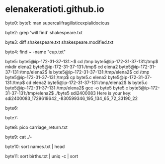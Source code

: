 # elenakeratioti.github.io
byte0: 
byte1: man supercalifragilisticexpialidocious 

byte2: grep 'will find' shakespeare.txt

byte3: diff shakespeare.txt shakespeare.modified.txt

byte4: find ~ -name "cup.txt"

byte5:  byte5@ip-172-31-37-131:~$ cd /tmp
byte5@ip-172-31-37-131:/tmp$ mkdir elena2
byte5@ip-172-31-37-131:/tmp$ cd elena2
byte5@ip-172-31-37-131:/tmp/elena2$ ls
byte5@ip-172-31-37-131:/tmp/elena2$ cd /tmp
byte5@ip-172-31-37-131:/tmp$ cp byte5.c elena2
byte5@ip-172-31-37-131:/tmp$ cd elena2
byte5@ip-172-31-37-131:/tmp/elena2$ ls
byte5.c
byte5@ip-172-31-37-131:/tmp/elena2$ gcc -o byte5 byte5.c
byte5@ip-172-31-37-131:/tmp/elena2$ ./byte5 sdi2400083
Here is your key: sdi2400083_1729619642_-830599346_195_134_65_72_33190_22

byte6:

byte7:

byte8: pico carriage_return.txt

byte9: cat ./-

byte10: sort names.txt | head

byte11: sort births.txt | uniq -c | sort

